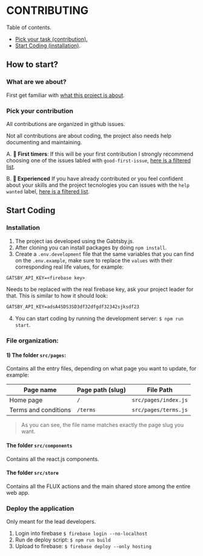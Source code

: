 # CONTRIBUTING

Table of contents.

- [Pick your task (contribution).](#pick-your-contribution)
- [Start Coding (installation)](#start-coding).

## How to start?

### What are we about?

First get familiar with [what this project is about](https://github.com/miamiworks/web/wiki).

### Pick your contribution

All contributions are organized in github issues.

Not all contributions are about coding, the project also needs help documenting and maintaining.

A. **🐣 First timers**: If this will be your first contribution I strongly recommend choosing one of the issues labled with `good-first-issue`, [here is a filtered list](https://github.com/miamiworks/web/issues?q=is%3Aopen+is%3Aissue+label%3A%22good+first+issue%22).

B. **🦅 Experienced** If you have already contributed or you feel confident about your skills and the project tecnologies you can issues with the `help wanted` label, [here is a filtered list](https://github.com/miamiworks/web/issues?q=is%3Aopen+is%3Aissue+label%3A%22help+wanted%22).

## Start Coding

### Installation

1. The project ias developed using the Gabtsby.js.
2. After cloning you can install packages by doing `npm install`.
3. Create a `.env.development` file that the same variables that you can find on the `.env.example`, make sure to replace the `values` with their corresponding real life values, for example:

```txt
GATSBY_API_KEY=<firebase key>
```

Needs to be replaced with the real firebase key, ask your project leader for that. This is similar to how it should look:

```txt
GATSBY_API_KEY=adsA45DS3SD3df32dfgdf32342sjksdf23
```

4. You can start coding by running the development server: `$ npm run start`.

### File organization:

#### 1) The folder `src/pages`:

Contains all the entry files, depending on what page you want to update, for example: 

| Page name | Page path (slug) | File Path |
| --- | --------- | ------- |
| Home page | `/` | `src/pages/index.js` |
| Terms and conditions | `/terms` | `src/pages/terms.js` |

> As you can see, the file name matches exactly the page slug you want.

#### The folder `src/components` 

Contains all the react.js components.

#### The folder `src/store`

Contains all the FLUX actions and the main shared store among the entire web app.


### Deploy the application

Only meant for the lead developers.

1. Login into firebase `$ firebase login --no-localhost`
3. Run de deploy script: `$ npm run build`
4. Upload to firebase: `$ firebase deploy --only hosting`
